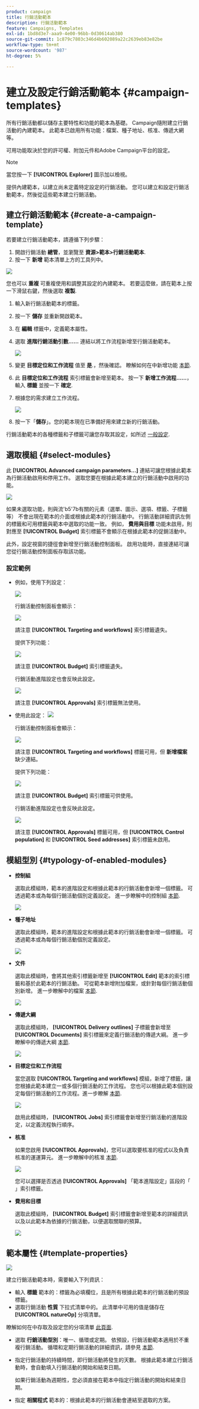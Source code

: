 ```yaml
---
product: campaign
title: 行銷活動範本
description: 行銷活動範本
feature: Campaigns, Templates
exl-id: 1bd8d3e7-aaa9-4e00-96bb-0d30614ab380
source-git-commit: 1c879c7803c346d4b602089a22c2639eb83e82be
workflow-type: tm+mt
source-wordcount: '987'
ht-degree: 5%

---
```


# 建立及設定行銷活動範本 {#campaign-templates}

所有行銷活動都以儲存主要特性和功能的範本為基礎。 Campaign隨附建立行銷活動的內建範本。 此範本已啟用所有功能：檔案、種子地址、核准、傳遞大網等。

可用功能取決於您的許可權、附加元件和Adobe Campaign平台的設定。


>[!NOTE]
>
>當您按一下 **[!UICONTROL Explorer]** 圖示加以檢視。

提供內建範本，以建立尚未定義特定設定的行銷活動。 您可以建立和設定行銷活動範本，然後從這些範本建立行銷活動。

## 建立行銷活動範本 {#create-a-campaign-template}

若要建立行銷活動範本，請遵循下列步驟：

1. 開啟行銷活動 **總管**，並瀏覽至 **資源>範本>行銷活動範本**.
1. 按一下 **新增** 範本清單上方的工具列中。

![](assets/campaign-template-node.png)

您也可以 **重複** 可重複使用和調整其設定的內建範本。 若要這麼做，請在範本上按一下滑鼠右鍵，然後選取 **複製**.

1. 輸入新行銷活動範本的標籤。
1. 按一下 **儲存** 並重新開啟範本。
1. 在 **編輯** 標籤中，定義範本屬性。
1. 選取 **進階行銷活動引數……** 連結以將工作流程新增至行銷活動範本。

   ![](assets/campaign-template-parameters.png)

1. 變更 **目標定位和工作流程** 值至 **是**.，然後確認。 瞭解如何在中新增功能 [本節](#typology-of-enabled-modules).
1. 此 **目標定位和工作流程** 索引標籤會新增至範本。 按一下 **新增工作流程……**，輸入 **標籤** 並按一下 **確定**.
1. 根據您的需求建立工作流程。

   ![](assets/campaign-template-create-wf.png)

1. 按一下「**儲存**」。您的範本現在已準備好用來建立新的行銷活動。

行銷活動範本的各種標籤和子標籤可讓您存取其設定，如所述 [一般設定](#general-configuration).

## 選取模組 {#select-modules}

此 **[!UICONTROL Advanced campaign parameters...]** 連結可讓您根據此範本為行銷活動啟用和停用工作。 選取您要在根據此範本建立的行銷活動中啟用的功能。

![](assets/campaign-template-select-modules.png)

如果未選取功能，則與流&#39;b5&#39;7b有關的元素（選單、圖示、選項、標籤、子標籤等） 不會出現在範本的介面或根據此範本的行銷活動中。 行銷活動詳細資訊左側的標籤和可用標籤與範本中選取的功能一致。 例如， **費用與目標** 功能未啟用，則對應至 **[!UICONTROL Budget]** 索引標籤不會顯示在根據此範本的促銷活動中。

此外，設定視窗的捷徑會新增至行銷活動控制面板。 啟用功能時，直接連結可讓您從行銷活動控制面板存取該功能。

### 設定範例

* 例如，使用下列設定：

   ![](assets/campaign-template-select-functionalities.png)

   行銷活動控制面板會顯示：

   ![](assets/campaign-template-dashboard-sample-1.png)

   請注意 **[!UICONTROL Targeting and workflows]** 索引標籤遺失。

   提供下列功能：

   ![](assets/campaign-template-edit-sample-1.png)

   請注意 **[!UICONTROL Budget]** 索引標籤遺失。

   行銷活動進階設定也會反映此設定。

   ![](assets/campaign-template-parameters-sample-1.png)

   請注意 **[!UICONTROL Approvals]** 索引標籤無法使用。

* 使用此設定：
   ![](assets/campaign-template-dashboard-sample-2.png)

   行銷活動控制面板會顯示：

   ![](assets/campaign-template-select-functionalities-2.png)

   請注意 **[!UICONTROL Targeting and workflows]** 標籤可用，但 **新增檔案** 缺少連結。

   提供下列功能：

   ![](assets/campaign-template-edit-sample-2.png)

   請注意 **[!UICONTROL Budget]** 索引標籤可供使用。

   行銷活動進階設定也會反映此設定。

   ![](assets/campaign-template-parameters-sample-2.png)

   請注意 **[!UICONTROL Approvals]** 標籤可用，但 **[!UICONTROL Control population]** 和 **[!UICONTROL Seed addresses]** 索引標籤未啟用。


## 模組型別 {#typology-of-enabled-modules}

* **控制組**

   選取此模組時，範本的進階設定和根據此範本的行銷活動會新增一個標籤。 可透過範本或為每個行銷活動個別定義設定。 進一步瞭解中的控制組 [本節](marketing-campaign-deliveries.md#defining-a-control-group).

   ![](assets/template-activate-1.png)


* **種子地址**

   選取此模組時，範本的進階設定和根據此範本的行銷活動會新增一個標籤。 可透過範本或為每個行銷活動個別定義設定。

   ![](assets/template-activate-2.png)

* **文件**

   選取此模組時，會將其他索引標籤新增至 **[!UICONTROL Edit]** 範本的索引標籤和基於此範本的行銷活動。 可從範本新增附加檔案，或針對每個行銷活動個別新增。 進一步瞭解中的檔案 [本節](marketing-campaign-deliveries.md#manage-associated-documents).

   ![](assets/template-activate-3.png)

* **傳遞大綱**

   選取此模組時， **[!UICONTROL Delivery outlines]** 子標籤會新增至 **[!UICONTROL Documents]** 索引標籤來定義行銷活動的傳遞大綱。 進一步瞭解中的傳遞大綱 [本節](marketing-campaign-assets.md#delivery-outlines).

   ![](assets/template-activate-4.png)

* **目標定位和工作流程**

   當您選取 **[!UICONTROL Targeting and workflows]** 模組，新增了標籤，讓您根據此範本建立一或多個行銷活動的工作流程。 您也可以根據此範本個別設定每個行銷活動的工作流程。進一步瞭解 [本節](marketing-campaign-deliveries.md#build-the-main-target-in-a-workflow).

   ![](assets/template-activate-5.png)

   啟用此模組時， **[!UICONTROL Jobs]** 索引標籤會新增至行銷活動的進階設定，以定義流程執行順序。

* **核准**

   如果您啟用 **[!UICONTROL Approvals]**，您可以選取要核准的程式以及負責核准的運運算元。 進一步瞭解中的核准 [本節](marketing-campaign-approval.md#select-reviewers).

   ![](assets/template-activate-6.png)

   您可以選擇是否透過 **[!UICONTROL Approvals]** 「範本進階設定」區段的「 」索引標籤。

* **費用和目標**

   選取此模組時， **[!UICONTROL Budget]** 索引標籤會新增至範本的詳細資訊以及以此範本為依據的行銷活動，以便選取關聯的預算。

   ![](assets/template-activate-7.png)


## 範本屬性 {#template-properties}

![](assets/template-op-type.png)

建立行銷活動範本時，需要輸入下列資訊：

* 輸入 **標籤** 範本的：標籤為必填欄位，且是所有根據此範本的行銷活動的預設標籤。
* 選取行銷活動 **性質** 下拉式清單中的。 此清單中可用的值是儲存在 **[!UICONTROL natureOp]** 分項清單。

瞭解如何在中存取及設定您的分項清單 [此頁面](../../v8/config/ui-settings.md#enumerations).


* 選取 **行銷活動型別**：唯一、循環或定期。 依預設，行銷活動範本適用於不重複行銷活動。 循環和定期行銷活動的詳細資訊，請參見 [本節](recurring-periodic-campaigns.md).
* 指定行銷活動的持續時間，即行銷活動將發生的天數。 根據此範本建立行銷活動時，會自動填入行銷活動的開始和結束日期。

   如果行銷活動為週期性，您必須直接在範本中指定行銷活動的開始和結束日期。

* 指定 **相關程式** 範本的：根據此範本的行銷活動會連結至選取的方案。

<!--
## Track campaign execution{#campaign-reverse-scheduling}

You can create a schedule for a campaign and track accomplishments, for instance to prepare an event schedule for a specific date. Campaign templates now let you calculate the start date of a task based on the end date of a campaign.


In the task configuration box, go to the **[!UICONTROL Implementation schedule]** area and check the **[!UICONTROL The start date is calculated based on the campaign end date]** box. (Here, "start date" is the task start date). Go to the **[!UICONTROL Start]** field and enter an interval: the task will start this long before the campaign end date. If you enter a period which is longer than the campaign is set to last, the task will begin before the campaign.

![](assets/mrm_task_in_template_start_date.png)

When you create a campaign using this template, the task start date will be calculated automatically. However, you can always change it later.-->
